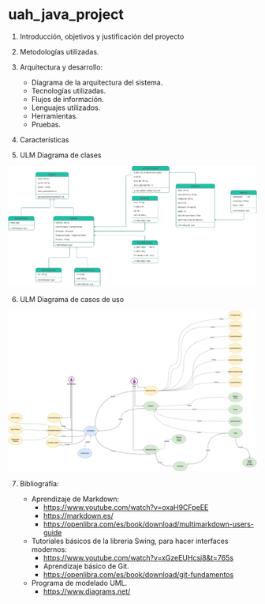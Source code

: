 # uah_java_project

1. Introducción, objetivos y justificación del proyecto
2. Metodologías utilizadas.
3. Arquitectura y desarrollo:
   - Diagrama de la arquitectura del sistema.
   - Tecnologías utilizadas.
   - Flujos de información.
   - Lenguajes utilizados.
   - Herramientas.
   - Pruebas.
4. Características


5. ULM Diagrama de clases

![alt text](https://github.com/felix-centenera/uah_java_project/blob/main/ULM/DiagramPNG/ulmDiagramV1.png)

6. ULM Diagrama de casos de uso

![alt text](https://github.com/felix-centenera/uah_java_project/blob/main/UlmCasoDeUso/DiagramPNG/ulmCasoDeUso.png)


7. Bibliografía:

   - Aprendizaje de Markdown:
      - https://www.youtube.com/watch?v=oxaH9CFpeEE
      - https://markdown.es/
      - https://openlibra.com/es/book/download/multimarkdown-users-guide
   - Tutoriales básicos de la libreria Swing, para hacer interfaces modernos:
      - https://www.youtube.com/watch?v=xGzeEUHcsj8&t=765s
      - Aprendizaje básico de Git.
      - https://openlibra.com/es/book/download/git-fundamentos
   - Programa de modelado UML.
      - https://www.diagrams.net/
